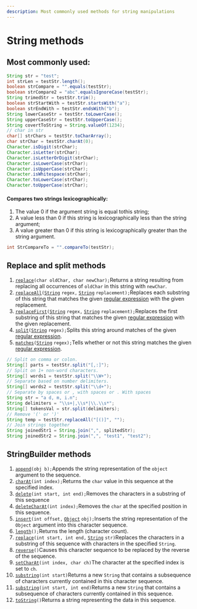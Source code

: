 ```yaml
---
description: Most commonly used methods for string manipulations
---
```


# String methods

## Most commonly used:

```java
String str = "test";
int strLen = testStr.length();
boolean strCompare = "".equals(testStr);
boolean strCompare2 = "abc".equalsIgnoreCase(testStr);
String trimedStr = testStr.trim();
boolean strStartWith = testStr.startsWith("a");
boolean strEndWith = testStr.endsWith("b");
String lowerCaseStr = testStr.toLowerCase();
String upperCaseStr = testStr.toUpperCase();
String covertToString = String.valueOf(1234);
// char in str
char[] strChars = testStr.toCharArray();
char strChar = testStr.charAt(0);
Character.isDigit(strChar);
Character.isLetter(strChar);
Character.isLetterOrDigit(strChar);
Character.isLowerCase(strChar);
Character.isUpperCase(strChar);
Character.isWhitespace(strChar);
Character.toLowerCase(strChar);
Character.toUpperCase(strChar);
```

#### Compares two strings lexicographically:

1. The value 0 if the argument string is equal tothis string; 
2. A value less than 0 if this string is lexicographically less than the string argument;
3. A value greater than 0 if this string is lexicographically greater than the string argument.

```java
int StrCompareTo = "".compareTo(testStr);
```

## Replace and split methods

1.  [`replace`](https://docs.oracle.com/javase/8/docs/api/java/lang/String.html#replace-char-char-)`(char oldChar, char newChar);`Returns a string resulting from replacing all occurrences of `oldChar` in this string with `newChar`.
2.  [`replaceAll`](https://docs.oracle.com/javase/8/docs/api/java/lang/String.html#replaceAll-java.lang.String-java.lang.String-)`(`[`String`](https://docs.oracle.com/javase/8/docs/api/java/lang/String.html) `regex,` [`String`](https://docs.oracle.com/javase/8/docs/api/java/lang/String.html) `replacement);`Replaces each substring of this string that matches the given [regular expression](https://docs.oracle.com/javase/8/docs/api/java/util/regex/Pattern.html#sum) with the given replacement.
3.  [`replaceFirst`](https://docs.oracle.com/javase/8/docs/api/java/lang/String.html#replaceFirst-java.lang.String-java.lang.String-)`(`[`String`](https://docs.oracle.com/javase/8/docs/api/java/lang/String.html) `regex,` [`String`](https://docs.oracle.com/javase/8/docs/api/java/lang/String.html) `replacement);`Replaces the first substring of this string that matches the given [regular expression](https://docs.oracle.com/javase/8/docs/api/java/util/regex/Pattern.html#sum) with the given replacement.
4.  [`split`](https://docs.oracle.com/javase/8/docs/api/java/lang/String.html#split-java.lang.String-)`(`[`String`](https://docs.oracle.com/javase/8/docs/api/java/lang/String.html) `regex);`Splits this string around matches of the given [regular expression](https://docs.oracle.com/javase/8/docs/api/java/util/regex/Pattern.html#sum).
5.  [`matches`](https://docs.oracle.com/javase/8/docs/api/java/lang/String.html#matches-java.lang.String-)`(`[`String`](https://docs.oracle.com/javase/8/docs/api/java/lang/String.html) `regex);`Tells whether or not this string matches the given [regular expression](https://docs.oracle.com/javase/8/docs/api/java/util/regex/Pattern.html#sum).

```java
// Split on comma or colon.
String[] parts = testStr.split("[,:]");
// Split on 1+ non-word characters.
String[] words1 = testStr.split("\\W+");
// Separate based on number delimiters.
String[] words2 = testStr.split("\\d+");
// Separate by spaces or , with spaces or . With spaces
String str = "a d, m, i.n";
String delimiters = "\\s+|,\\s*|\\.\\s*";
String[] tokensVal = str.split(delimiters);
// Remove '(' or ')'
String temp = testStr.replaceAll("[()]", "");
// Join strings together
String joinedStr1 = String.join(",", splitedStr);
String joinedStr2 = String.join(",", "test1", "test2");
```

## StringBuilder methods

1.  [`append`](https://docs.oracle.com/javase/8/docs/api/java/lang/StringBuilder.html#append-boolean-)`(obj b);`Appends the string representation of the `object` argument to the sequence.
2.  [`charAt`](https://docs.oracle.com/javase/8/docs/api/java/lang/StringBuilder.html#charAt-int-)`(int index);`Returns the `char` value in this sequence at the specified index.
3.  [`delete`](https://docs.oracle.com/javase/8/docs/api/java/lang/StringBuilder.html#delete-int-int-)`(int start, int end);`Removes the characters in a substring of this sequence
4.  [`deleteCharAt`](https://docs.oracle.com/javase/8/docs/api/java/lang/StringBuilder.html#deleteCharAt-int-)`(int index);`Removes the `char` at the specified position in this sequence.
5.  [`insert`](https://docs.oracle.com/javase/8/docs/api/java/lang/StringBuilder.html#insert-int-java.lang.Object-)`(int offset,` [`Object`](https://docs.oracle.com/javase/8/docs/api/java/lang/Object.html) `obj);`Inserts the string representation of the `Object` argument into this character sequence.
6.  [`length`](https://docs.oracle.com/javase/8/docs/api/java/lang/StringBuilder.html#length--)`();`Returns the length \(character count\).
7.  [`replace`](https://docs.oracle.com/javase/8/docs/api/java/lang/StringBuilder.html#replace-int-int-java.lang.String-)`(int start, int end,` [`String`](https://docs.oracle.com/javase/8/docs/api/java/lang/String.html) `str)`Replaces the characters in a substring of this sequence with characters in the specified `String`.
8.  [`reverse`](https://docs.oracle.com/javase/8/docs/api/java/lang/StringBuilder.html#reverse--)`()`Causes this character sequence to be replaced by the reverse of the sequence.
9.  [`setCharAt`](https://docs.oracle.com/javase/8/docs/api/java/lang/StringBuilder.html#setCharAt-int-char-)`(int index, char ch)`The character at the specified index is set to `ch`.
10.  [`substring`](https://docs.oracle.com/javase/8/docs/api/java/lang/StringBuilder.html#substring-int-)`(int start)`Returns a new `String` that contains a subsequence of characters currently contained in this character sequence.
11.  [`substring`](https://docs.oracle.com/javase/8/docs/api/java/lang/StringBuilder.html#substring-int-int-)`(int start, int end)`Returns a new `String` that contains a subsequence of characters currently contained in this sequence.
12.  [`toString`](https://docs.oracle.com/javase/8/docs/api/java/lang/StringBuilder.html#toString--)`()`Returns a string representing the data in this sequence.

